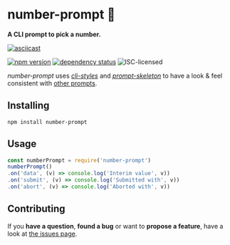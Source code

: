 # number-prompt 💯

**A CLI prompt to pick a number.**

[![asciicast](https://asciinema.org/a/41487.png)](https://asciinema.org/a/41487)

[![npm version](https://img.shields.io/npm/v/number-prompt.svg)](https://www.npmjs.com/package/number-prompt)
[![dependency status](https://img.shields.io/david/derhuerst/number-prompt.svg)](https://david-dm.org/derhuerst/number-prompt)
![ISC-licensed](https://img.shields.io/github/license/derhuerst/number-prompt.svg)

*number-prompt* uses [*cli-styles*](https://github.com/derhuerst/cli-styles) and [*prompt-skeleton*](https://github.com/derhuerst/prompt-skeleton) to have a look & feel consistent with [other prompts](https://github.com/derhuerst/prompt-skeleton#prompts-using-prompt-skeleton).


## Installing

```shell
npm install number-prompt
```


## Usage

```javascript
const numberPrompt = require('number-prompt')
numberPrompt()
.on('data', (v) => console.log('Interim value', v))
.on('submit', (v) => console.log('Submitted with', v))
.on('abort', (v) => console.log('Aborted with', v))
```


## Contributing

If you **have a question**, **found a bug** or want to **propose a feature**, have a look at [the issues page](https://github.com/derhuerst/number-prompt/issues).
